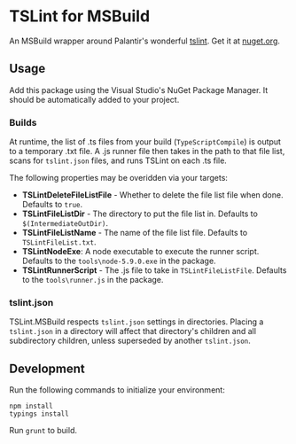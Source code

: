 # TSLint for MSBuild

An MSBuild wrapper around Palantir's wonderful [tslint](https://github.com/palantir/tslint). Get it at [nuget.org](https://www.nuget.org/packages/TSLint.MSBuild/).

## Usage

Add this package using the Visual Studio's NuGet Package Manager. 
It should be automatically added to your project.

### Builds

At runtime, the list of .ts files from your build (`TypeScriptCompile`) is output to a temporary .txt file.
A .js runner file then takes in the path to that file list, scans for `tslint.json` files, and runs TSLint on each .ts file.

The following properties may be overidden via your targets:
* **TSLintDeleteFileListFile** - Whether to delete the file list file when done. Defaults to `true`.
* **TSLintFileListDir** - The directory to put the file list in. Defaults to `$(IntermediateOutDir)`.
* **TSLintFileListName** - The name of the file list file. Defaults to `TSLintFileList.txt`.
* **TSLintNodeExe**: A node executable to execute the runner script. Defaults to the `tools\node-5.9.0.exe` in the package. 
* **TSLintRunnerScript** - The .js file to take in `TSLintFileListFile`. Defaults to the `tools\runner.js` in the package.

### tslint.json

TSLint.MSBuild respects `tslint.json` settings in directories.
Placing a `tslint.json` in a directory will affect that directory's children and all subdirectory children, unless superseded by another `tslint.json`. 


## Development

Run the following commands to initialize your environment:

```shell
npm install
typings install
```

Run `grunt` to build.
